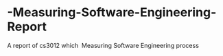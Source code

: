 # -Measuring-Software-Engineering-Report
A report of cs3012 which  Measuring Software Engineering process

